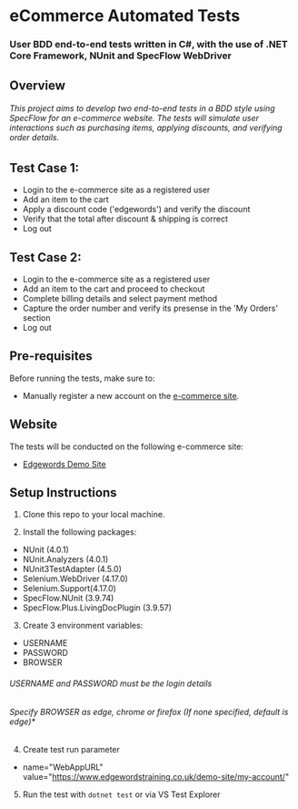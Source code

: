 # eCommerce Automated Tests
### User BDD end-to-end tests written in C#, with the use of .NET Core Framework, NUnit and SpecFlow WebDriver
## Overview
###### This project aims to develop two end-to-end tests in a BDD style using SpecFlow for an e-commerce website. The tests will simulate user interactions such as purchasing items, applying discounts, and verifying order details.

## Test Case 1:
* Login to the e-commerce site as a registered user
* Add an item to the cart
* Apply a discount code ('edgewords') and verify the discount
* Verify that the total after discount & shipping is correct
* Log out

## Test Case 2:
* Login to the e-commerce site as a registered user
* Add an item to the cart and proceed to checkout
* Complete billing details and select payment method
* Capture the order number and verify its presense in the 'My Orders' section
* Log out

## Pre-requisites
Before running the tests, make sure to:
* Manually register a new account on the [e-commerce site](https://www.edgewordstraining.co.uk/demo-site/my-account/).

## Website
The tests will be conducted on the following e-commerce site:
- [Edgewords Demo Site](https://www.edgewordstraining.co.uk/demo-site/)

## Setup Instructions
1. Clone this repo to your local machine.

2. Install the following packages:
  * NUnit (4.0.1)
  * NUnit.Analyzers (4.0.1)
  * NUnit3TestAdapter (4.5.0)
  * Selenium.WebDriver (4.17.0)
  * Selenium.Support(4.17.0)
  * SpecFlow.NUnit (3.9.74)
  * SpecFlow.Plus.LivingDocPlugin (3.9.57)

3. Create 3 environment variables:
  * USERNAME
  * PASSWORD
  * BROWSER

  ###### *USERNAME and PASSWORD must be the login details*
  ###### *Specify BROWSER as edge, chrome or firefox* (If none specified, default is edge)*

4. Create test run parameter
  * name="WebAppURL" value="https://www.edgewordstraining.co.uk/demo-site/my-account/"

5. Run the test with `dotnet test` or via VS Test Explorer
